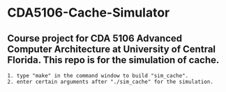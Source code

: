 # CDA5106-Cache-Simulator

## Course project for CDA 5106 Advanced Computer Architecture at University of Central Florida. This repo is for the simulation of cache.

```
1. type "make" in the command window to build "sim_cache".
2. enter certain arguments after "./sim_cache" for the simulation.
```
